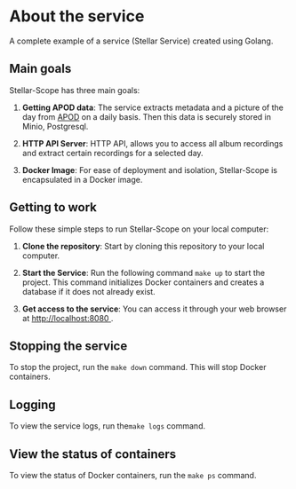 # About the service

A complete example of a service (Stellar Service) created using Golang.

## Main goals

Stellar-Scope has three main goals:

1. **Getting APOD data**: The service extracts metadata and a picture of the day from [APOD](https://api.nasa.gov/) on a daily basis.
   Then this data is securely stored in Minio, Postgresql.

2. **HTTP API Server**: HTTP API, allows you to access all album recordings and extract certain recordings for a selected day.

3. **Docker Image**: For ease of deployment and isolation, Stellar-Scope is encapsulated in a Docker image.

## Getting to work

Follow these simple steps to run Stellar-Scope on your local computer:

1. **Clone the repository**: Start by cloning this repository to your local computer.

2. **Start the Service**: Run the following command `make up` to start the project.
   This command initializes Docker containers and creates a database if it does not already exist.

3. **Get access to the service**: You can access it through your web browser at [http://localhost:8080 ](http://localhost:8080 ).

## Stopping the service

To stop the project, run the `make down` command. This will stop Docker containers.

## Logging

To view the service logs, run the`make logs` command.

## View the status of containers
To view the status of Docker containers, run the `make ps` command.
